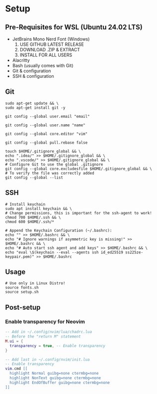 # Setup

## Pre-Requisites for WSL (Ubuntu 24.02 LTS)

- JetBrains Mono Nerd Font (Windows)
  1. USE GITHUB LATEST RELEASE
  2. DOWNLOAD .ZIP & EXTRACT
  3. INSTALL FOR ALL USERS
- Alacritty
- Bash (usually comes with Git)
- Git & configuration
- SSH & configuration

## Git

```shell
sudo apt-get update && \
sudo apt-get install git -y
```

```shell
git config --global user.email "email"
```

```shell
git config --global user.name "name"
```

```shell
git config --global core.editor "vim"
```

```shell
git config --global pull.rebase false
```

```shell
touch $HOME/.gitignore_global && \
echo ".idea/" >> $HOME/.gitignore_global && \
echo ".vscode/" >> $HOME/.gitignore_global && \
# Configure Git to use the global .gitignore
git config --global core.excludesfile $HOME/.gitignore_global && \
# To verify the file was correctly added
git config --global --list
```

## SSH

```shell
# Install keychain
sudo apt install keychain && \
# Change permissions, this is important for the ssh-agent to work!
chmod 700 $HOME/.ssh && \
chmod 600 $HOME/.ssh/*
```

```shell
# Append the Keychain Configuration (~/.bashrc):
echo "" >> $HOME/.bashrc && \
echo "# Ignore warnings if asymmetric key is missing!" >> $HOME/.bashrc && \
echo "# Auto start ssh agent and add keys" >> $HOME/.bashrc && \
echo "eval \$(keychain --eval --agents ssh id_ed25519 ss225ze-keypair.pem)" >> $HOME/.bashrc
```

## Usage

```shell
# Use only in Linux Distro!
source fonts.sh
source setup.sh
```

## Post-setup

### Enable transparency for Neovim

```lua
-- Add in ~/.config/nvim/lua/chadrc.lua
-- Before the "return M" statement
M.ui = {
  transparency = true, -- Enable transparency
}
```

```lua
-- Add last in ~/.config/nvim/init.lua
-- Enable transparency
vim.cmd [[
  highlight Normal guibg=none ctermbg=none
  highlight NonText guibg=none ctermbg=none
  highlight EndOfBuffer guibg=none ctermbg=none
]]
```
